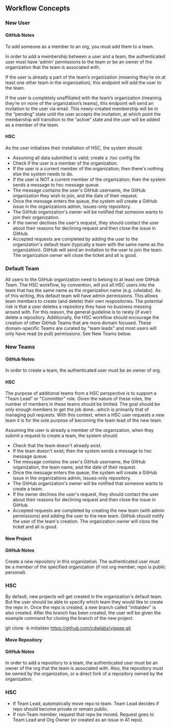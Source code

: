 ## Workflow Concepts

### New User

#### GitHub Notes
To add someone as a member to an org, you must add them to a team.  

In order to add a membership between a user and a team, the authenticated user must have ‘admin’ permissions to the team or be an owner of the organization that the team is associated with.   

If the user is already a part of the team’s organization (meaning they’re on at least one other team in the organization), this endpoint will add the user to the team.   

If the user is completely unaffiliated with the team’s organization (meaning they’re on none of the organization’s teams), this endpoint will send an invitation to the user via email. This newly-created membership will be in the “pending” state until the user accepts the invitation, at which point the membership will transition to the “active” state and the user will be added as a member of the team.   

#### HSC
As the user initializes their installation of HSC, the system should:     
* Assuming all data submitted is valid; create a .hsc config file   
* Check if the user is a member of the organization.      
* If the user is a current member of the organization; then there's nothing else the system needs to do.    
* If the user is NOT a current member of the organization; then the system sends a message to hsc message queue.   
* The message contains the user's GitHub username, the GitHub organization they wish to join, and the date of their request.   
* Once the message enters the queue, the system will create a GitHub issue in the organizations admin, issues-only repository.   
* The GitHub organization's owner will be notified that someone wants to join their organization.   
* If the owner declines the user's request, they should contact the user about their reasons for declining request and then close the issue in GitHub.   
* Accepted requests are completed by adding the user to the organization's default team (typically a team with the same name as the organization).  GitHub will send an invitation to the user to join the team. The organization owner will close the ticket and all is good.   


### Default Team
All users to the GitHub organization need to belong to at least one GitHub Team.  The HSC workflow, by convention, will put all HSC users into the team that has the same name as the organization name (e.g. cdwlabs).  As of this writing, this default team will have admin permissions.  This allows team members to create (and delete) their own respositories.  The potential risk is that a user deletes a repository they have no business messing around with.  For this reason, the general guideline is to rarely (if ever) delete a repository.  Additionally, the HSC workflow should encourage the creation of other GitHub Teams that are more domain focused.  These domain-specific Teams are curated by "team leads" and most users will only have read (ie pull) permissions.  See New Teams below.


### New Teams

#### GitHub Notes
In order to create a team, the authenticated user must be an owner of org.   

#### HSC
The purpose of additional teams from a HSC perspective is to support a "Team Lead" or "Committer" role. Given the nature of these roles, the number of members in these teams should be limited.  The goal should be only enough members to get the job done...which is primarily that of managing pull requests. With this context, when a HSC user requests a new team it is for the sole purpose of becoming the team lead of the new team.    

Assuming the user is already a member of the organization, when they submit a request to create a team, the system should:    
* Check that the team doesn't already exist.    
* If the team doesn't exist; then the system sends a message to hsc message queue.   
* The message contains the user's GitHub username, the GitHub organization, the team name, and the date of their request.   
* Once the message enters the queue, the system will create a GitHub issue in the organizations admin, issues-only repository.   
* The GitHub organization's owner will be notified that someone wants to create a team.   
* If the owner declines the user's request, they should contact the user about their reasons for declining request and then close the issue in GitHub.   
* Accepted requests are completed by creating the new team (with admin permissions) and adding the user to the new team.  GitHub should notify the user of the team's creation.   The organization owner will closs the ticket and all is good.   


#### New Project

#### GitHub Notes
Create a new repository in this organization. The authenticated user must be a member of the specified organization (if not org member, repo is public personal).   

### HSC
By default, new projects will get created in the organization's default team.  But the user should be able to specify which team they would like to create the repo in.  Once the repo is created, a new branch called "initialdev" is also created.  After the branch has been created, the user will be given the example command for cloning the branch of the new project.

git clone -b initialdev https://github.com/cdwlabs/yippee.git


#### Move Repository

#### GitHub Notes
In order to add a repository to a team, the authenticated user must be an owner of the org that the team is associated with. Also, the repository must be owned by the organization, or a direct fork of a repository owned by the organization.     

### HSC
* If Team Lead, automatically move repo to team. Team Lead decides if repo should become private or remain public.
* If non-Team member, request that repo be moved.  Request goes to Team Lead and Org Owner (or created as an issue in A1 repo).
